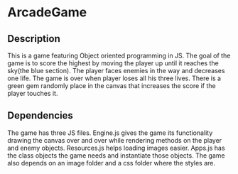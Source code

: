 # ArcadeGame
## Description
  This is a game featuring Object oriented programming in JS. The goal of the game is to score the highest by moving the player up until it reaches the sky(the blue section). The player faces enemies in the way and decreases one life. The game is over when player loses all his three lives. There is a green gem randomly place in the canvas that increases the score if the player touches it.
## Dependencies
  The game has three JS files. Engine.js gives the game its functionality drawing the canvas over and over while rendering methods on the player and enemy objects. Resources.js helps loading images easier. Apps.js has the class objects the game needs and instantiate those objects.
The game also depends on an image folder and a css folder where the styles are.
